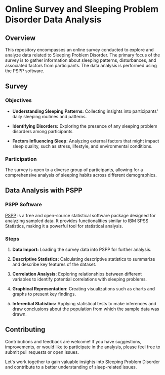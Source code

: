 # Online Survey and Sleeping Problem Disorder Data Analysis

## Overview

This repository encompasses an online survey conducted to explore and analyze data related to Sleeping Problem Disorder. The primary focus of the survey is to gather information about sleeping patterns, disturbances, and associated factors from participants. The data analysis is performed using the PSPP software.

## Survey

### Objectives

- **Understanding Sleeping Patterns:** Collecting insights into participants' daily sleeping routines and patterns.
  
- **Identifying Disorders:** Exploring the presence of any sleeping problem disorders among participants.

- **Factors Influencing Sleep:** Analyzing external factors that might impact sleep quality, such as stress, lifestyle, and environmental conditions.

### Participation

The survey is open to a diverse group of participants, allowing for a comprehensive analysis of sleeping habits across different demographics.

## Data Analysis with PSPP

### PSPP Software

[PSPP](https://www.gnu.org/software/pspp/) is a free and open-source statistical software package designed for analyzing sampled data. It provides functionalities similar to IBM SPSS Statistics, making it a powerful tool for statistical analysis.

### Steps

1. **Data Import:** Loading the survey data into PSPP for further analysis.
  
2. **Descriptive Statistics:** Calculating descriptive statistics to summarize and describe key features of the dataset.

3. **Correlation Analysis:** Exploring relationships between different variables to identify potential correlations with sleeping problems.

4. **Graphical Representation:** Creating visualizations such as charts and graphs to present key findings.

5. **Inferential Statistics:** Applying statistical tests to make inferences and draw conclusions about the population from which the sample data was drawn.

## Contributing

Contributions and feedback are welcome! If you have suggestions, improvements, or would like to participate in the analysis, please feel free to submit pull requests or open issues.

Let's work together to gain valuable insights into Sleeping Problem Disorder and contribute to a better understanding of sleep-related issues.
